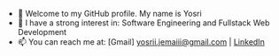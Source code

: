 - 👋 Welcome to my GitHub profile. My name is Yosri
- 👀 I have a strong interest in: Software Engineering and Fullstack Web Development
- 📫 You can reach me at: [Gmail] yosrii.jemaiii@gmail.com | [LinkedIn](https://www.linkedin.com/in/yosri-jemai-2k01)

<!---
Yosri-Jemai/Yosri-Jemai is a ✨ special ✨ repository because its `README.md` (this file) appears on your GitHub profile.
You can click the Preview link to take a look at your changes.
--->
